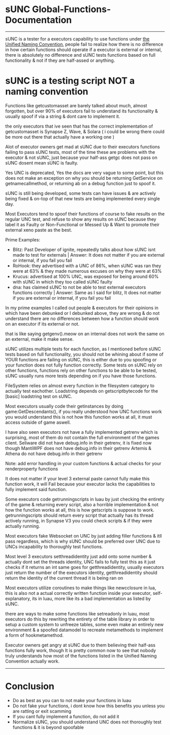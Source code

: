 # sUNC Global-Functions-Documentation

_______________________________________________________________

sUNC is a tester for a executors capability to use functions under [the Unified Naming Convention](https://github.com/UnifiedNamingConvention/), people fail to realize how there is no difference in how certain functions should operate if a executor is external or internal, there is absolutely no difference and sUNC tests functions based on full functionality & not if they are half-assed or anything.

# sUNC is a testing script NOT a naming convention

Functions like getcustomasset are barely talked about much, almost forgotten, but over 90% of executors fail to understand its functionality & usually spoof if via a string & dont care to implement it.

the only executors that ive seen that has the correct implementation of getcustomasset is Synapse Z, Wave, & Solara ( i could be wrong there could be more out there that actually have a working one )

Alot of executor owners get mad at sUNC due to their executors functions failing to pass sUNC tests, most of the time these are problems with the executor & not sUNC, just because your half-ass getgc does not pass on sUNC dosent mean sUNC is faulty.

Yes UNC is deprecated, Yes the docs are very vague to some point, but this does not make an exception on why you should be returning GetService on getnamecallmethod, or returning ab on a debug function just to spoof it.

sUNC is still being developed, some tests can have issues & are actively being fixed & on-top of that new tests are being implemented every single day.

Most Executors tend to spoof their functions of course to fake results on the regular UNC test, and refuse to show any results on sUNC because they label it as Faulty or Non-Functional or Messed Up & Want to promote their external xeno paste as the best.

Prime Examples:
- Blitz: Past Developer of ignite, repeatedly talks about how sUNC isnt made to test for externals
| Answer: It does not matter if you are external or internal, if you fail you fail
- RoHook: they advertised with a UNC of 86%, when sUNC was ran they were at 63% & they made numerous excuses on why they were at 63%
- Krucus: advertised at 100% UNC, was exposed for being around 60% with sUNC in which they too called sUNC faulty
- dna: has claimed sUNC to not be able to test external executors functions correctly
| Answer: Same as I said for blitz, It does not matter if you are external or internal, if you fail you fail

In my prime examples I called out people & executors for their opinions in which have been debunked or I debunked above, they are wrong & do not understand there are no differences between how a function should work on an executor if its external or not.

that is like saying getgenv().meow on an internal does not work the same on an external, make it make sense.

sUNC utilizes multiple tests for each function, as I mentioned before sUNC tests based on full functionality, you should not be whining about if some of YOUR functions are failing on sUNC, this is either due to you spoofing or your function does not fully function correctly. Some tests on sUNC rely on other functions, functions rely on other functions to be able to be tested, sUNC usually runs more tests depending on if you have those functions.

FileSystem relies on almost every function in the filesystem category to actually test eachother.
Loadstring depends on getscriptbytecode for the [basic] loadstring test on sUNC.

Most executors usually code their getinstances by doing game:GetDescendants(), if you really understood how UNC functions work you would understand this is not how this function works at all, it must access outside of game aswell.

I have also seen executors not have a fully implemented getrenv which is surprising, most of them do not contain the full environment of the games client.
Seliware did not have debug.info in their getrenv, it is fixed now though
MantiWPF does not have debug.info in their getrenv
Artemis & Athena do not have debug.info in their getrenv

Note: add error handling in your custom functions & actual checks for your renderproperty functions

It does not matter if your level 3 external paste cannot fully make this function work, it will Fail because your executor lacks the capabilities to fully implement said function.

Some executors code getrunningscripts in luau by just checking the entirety of the game & returning every script, also a horrible implementation & not how the function works at all, this is how getscripts is suppose to work.
getrunningscripts should return every script that actually has its thread actively running, in Synapse V3 you could check scripts & if they were actually running.

Most executors fake Websocket on UNC by just adding filler functions & itll pass regardless, which is why sUNC should be preferred over UNC due to UNCs incapability to thoroughly test functions.

Most level 3 executors setthreadidentity just add onto some number & actually dont set the threads identity, UNC fails to fully test this as it just checks if it returns an int
same goes for getthreadidentity, usually executors just return the number of the executors identity, getthreadidentity should return the identity of the current thread it is being ran on

Most executors utilize coroutines to make things like newcclosure in lua, this is also not a actual correctly written function inside your executor, self-explanatory, its in luau, more like its a bad implementation as listed by sUNC.

there are ways to make some functions like setreadonly in luau, most executors do this by rewriting the entirety of the table library in order to setup a custom system to unfreeze tables, some even make an entirely new environment & a spoofed datamodel to recreate metamethods to implement a form of hookmetamethod.

Executor owners get angry at sUNC due to them believing their half-ass functions fully work, though It is pretty common now to see that nobody truly understands how most of the functions listed in the Unified Naming Convention actually work.

_______________________________________________________________

# Conclusion

- Do as best as you can to not make your functions in luau
- Do not fake your functions, i dont know how this benefits you unless you are ratting or exit scamming
- If you cant fully implement a function, do not add it
- Normalize sUNC, you should understand UNC does not thoroughly test functions & it is beyond spoofable
